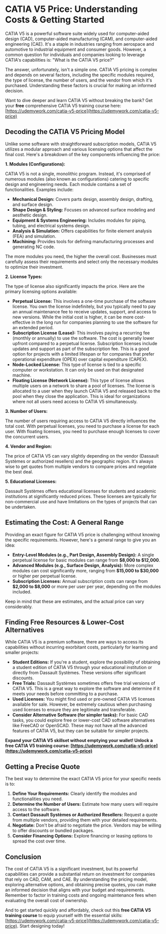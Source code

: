 # CATIA V5 Price: Understanding Costs & Getting Started

CATIA V5 is a powerful software suite widely used for computer-aided design (CAD), computer-aided manufacturing (CAM), and computer-aided engineering (CAE). It's a staple in industries ranging from aerospace and automotive to industrial equipment and consumer goods.  However, a common question for individuals and companies looking to leverage CATIA's capabilities is: "What is the CATIA V5 price?"

The answer, unfortunately, isn't a simple one. CATIA V5 pricing is complex and depends on several factors, including the specific modules required, the type of license, the number of users, and the vendor from which it's purchased.  Understanding these factors is crucial for making an informed decision.

Want to dive deeper and learn CATIA V5 without breaking the bank?  Get your **free** comprehensive CATIA V5 training course here: [https://udemywork.com/catia-v5-price](https://udemywork.com/catia-v5-price)

## Decoding the CATIA V5 Pricing Model

Unlike some software with straightforward subscription models, CATIA V5 utilizes a modular approach and various licensing options that affect the final cost. Here's a breakdown of the key components influencing the price:

**1. Modules (Configurations):**

CATIA V5 is not a single, monolithic program. Instead, it's comprised of numerous modules (also known as configurations) catering to specific design and engineering needs. Each module contains a set of functionalities.  Examples include:

*   **Mechanical Design:**  Covers parts design, assembly design, drafting, and surface design.
*   **Shape Design & Styling:** Focuses on advanced surface modeling and aesthetic design.
*   **Equipment & Systems Engineering:** Includes modules for piping, tubing, and electrical systems design.
*   **Analysis & Simulation:** Offers capabilities for finite element analysis (FEA) and simulation.
*   **Machining:**  Provides tools for defining manufacturing processes and generating NC code.

The more modules you need, the higher the overall cost.  Businesses must carefully assess their requirements and select only the necessary modules to optimize their investment.

**2. License Types:**

The type of license also significantly impacts the price.  Here are the primary licensing options available:

*   **Perpetual License:** This involves a one-time purchase of the software license. You own the license indefinitely, but you typically need to pay an annual maintenance fee to receive updates, support, and access to new versions.  While the initial cost is higher, it can be more cost-effective in the long run for companies planning to use the software for an extended period.
*   **Subscription License (Lease):** This involves paying a recurring fee (monthly or annually) to use the software. The cost is generally lower upfront compared to a perpetual license. Subscription licenses include updates and support as part of the subscription fee.  This is a good option for projects with a limited lifespan or for companies that prefer operational expenditure (OPEX) over capital expenditure (CAPEX).
*   **Node-Locked License:**  This type of license is tied to a specific computer or workstation. It can only be used on that designated machine.
*   **Floating License (Network License):** This type of license allows multiple users on a network to share a pool of licenses. The license is allocated to a user when they launch CATIA V5 and released back to the pool when they close the application. This is ideal for organizations where not all users need access to CATIA V5 simultaneously.

**3. Number of Users:**

The number of users requiring access to CATIA V5 directly influences the total cost.  With perpetual licenses, you need to purchase a license for each user. With floating licenses, you need to purchase enough licenses to cover the concurrent users.

**4. Vendor and Region:**

The price of CATIA V5 can vary slightly depending on the vendor (Dassault Systèmes or authorized resellers) and the geographic region.  It's always wise to get quotes from multiple vendors to compare prices and negotiate the best deal.

**5. Educational Licenses:**

Dassault Systèmes offers educational licenses for students and academic institutions at significantly reduced prices. These licenses are typically for non-commercial use and have limitations on the types of projects that can be undertaken.

## Estimating the Cost: A General Range

Providing an exact figure for CATIA V5 price is challenging without knowing the specific requirements. However, here's a general range to give you an idea:

*   **Entry-Level Modules (e.g., Part Design, Assembly Design):** A single perpetual license for basic modules can range from **$8,000 to $12,000**.
*   **Advanced Modules (e.g., Surface Design, Analysis):**  More complex modules can cost significantly more, ranging from **$15,000 to $30,000** or higher per perpetual license.
*   **Subscription Licenses:** Annual subscription costs can range from **$2,000 to $8,000** or more per user per year, depending on the modules included.

Keep in mind that these are estimates, and the actual price can vary considerably.

## Finding Free Resources & Lower-Cost Alternatives

While CATIA V5 is a premium software, there are ways to access its capabilities without incurring exorbitant costs, particularly for learning and smaller projects:

*   **Student Editions:** If you're a student, explore the possibility of obtaining a student edition of CATIA V5 through your educational institution or directly from Dassault Systèmes.  These versions offer significant discounts.
*   **Free Trials:** Dassault Systèmes sometimes offers free trial versions of CATIA V5.  This is a great way to explore the software and determine if it meets your needs before committing to a purchase.
*   **Used Licenses:** You might find used or pre-owned CATIA V5 licenses available for sale. However, be extremely cautious when purchasing used licenses to ensure they are legitimate and transferable.
*   **Consider Alternative Software (for simpler tasks):** For basic CAD tasks, you could explore free or lower-cost CAD software alternatives like FreeCAD or OpenSCAD. These may not have all the advanced features of CATIA V5, but they can be suitable for simpler projects.

**Expand your CATIA V5 skillset without emptying your wallet! Unlock a free CATIA V5 training course: [https://udemywork.com/catia-v5-price](https://udemywork.com/catia-v5-price)**

##  Getting a Precise Quote

The best way to determine the exact CATIA V5 price for your specific needs is to:

1.  **Define Your Requirements:** Clearly identify the modules and functionalities you need.
2.  **Determine the Number of Users:**  Estimate how many users will require access to the software.
3.  **Contact Dassault Systèmes or Authorized Resellers:**  Request a quote from multiple vendors, providing them with your detailed requirements.
4.  **Negotiate:**  Don't be afraid to negotiate the price.  Vendors may be willing to offer discounts or bundled packages.
5.  **Consider Financing Options:** Explore financing or leasing options to spread the cost over time.

## Conclusion

The cost of CATIA V5 is a significant investment, but its powerful capabilities can provide a substantial return on investment for companies that rely on CAD, CAM, and CAE. By understanding the pricing model, exploring alternative options, and obtaining precise quotes, you can make an informed decision that aligns with your budget and requirements. Remember to factor in training costs and ongoing maintenance fees when evaluating the overall cost of ownership.

And to get started quickly and affordably, check out this **free CATIA V5 training course** to equip yourself with the essential skills: [https://udemywork.com/catia-v5-price](https://udemywork.com/catia-v5-price).  Start designing today!
